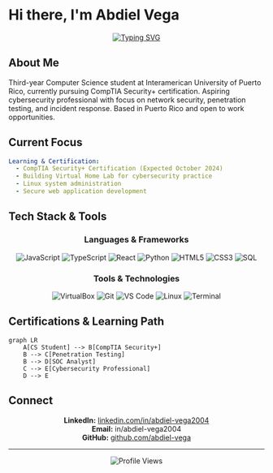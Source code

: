 # Hi there, I'm Abdiel Vega

<div align="center">
  
[![Typing SVG](https://readme-typing-svg.herokuapp.com?font=Fira+Code&weight=400&size=22&pause=1000&color=6366F1&center=true&vCenter=true&width=500&lines=Computer+Science+Student;Cybersecurity+Professional;CompTIA+Security%2B+Candidate)](https://git.io/typing-svg)

</div>

## About Me

Third-year Computer Science student at Interamerican University of Puerto Rico, currently pursuing CompTIA Security+ certification. Aspiring cybersecurity professional with focus on network security, penetration testing, and incident response. Based in Puerto Rico and open to work opportunities.

## Current Focus

```yaml
Learning & Certification:
  - CompTIA Security+ Certification (Expected October 2024)
  - Building Virtual Home Lab for cybersecurity practice
  - Linux system administration
  - Secure web application development
```

## Tech Stack & Tools

<div align="center">

### Languages & Frameworks
![JavaScript](https://img.shields.io/badge/JavaScript-F7DF1E?style=for-the-badge&logo=javascript&logoColor=black)
![TypeScript](https://img.shields.io/badge/TypeScript-007ACC?style=for-the-badge&logo=typescript&logoColor=white)
![React](https://img.shields.io/badge/React-61DAFB?style=for-the-badge&logo=react&logoColor=black)
![Python](https://img.shields.io/badge/Python-3776AB?style=for-the-badge&logo=python&logoColor=white)
![HTML5](https://img.shields.io/badge/HTML5-E34F26?style=for-the-badge&logo=html5&logoColor=white)
![CSS3](https://img.shields.io/badge/CSS3-1572B6?style=for-the-badge&logo=css3&logoColor=white)
![SQL](https://img.shields.io/badge/SQL-336791?style=for-the-badge&logo=postgresql&logoColor=white)

### Tools & Technologies
![VirtualBox](https://img.shields.io/badge/VirtualBox-183A61?style=for-the-badge&logo=virtualbox&logoColor=white)
![Git](https://img.shields.io/badge/Git-F05032?style=for-the-badge&logo=git&logoColor=white)
![VS Code](https://img.shields.io/badge/VS%20Code-007ACC?style=for-the-badge&logo=visual-studio-code&logoColor=white)
![Linux](https://img.shields.io/badge/Linux-FCC624?style=for-the-badge&logo=linux&logoColor=black)
![Terminal](https://img.shields.io/badge/Terminal-000000?style=for-the-badge&logo=gnome-terminal&logoColor=white)

</div>

## Certifications & Learning Path

```mermaid
graph LR
    A[CS Student] --> B[CompTIA Security+]
    B --> C[Penetration Testing]
    B --> D[SOC Analyst]
    C --> E[Cybersecurity Professional]
    D --> E
```

## Connect

<div align="center">

**LinkedIn:** [linkedin.com/in/abdiel-vega2004](https://www.linkedin.com/in/abdiel-vega2004)  
**Email:** in/abdiel-vega2004  
**GitHub:** [github.com/abdiel-vega](https://github.com/abdiel-vega)

</div>

---

<div align="center">

![Profile Views](https://komarev.com/ghpvc/?username=abdiel-vega&color=6366f1&style=flat-square&label=Profile+Views)

</div>
